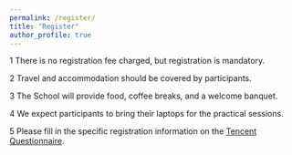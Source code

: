 ```yaml
---
permalink: /register/
title: "Register"
author_profile: true
---
```


1 There is no registration fee charged, but registration is mandatory.

2 Travel and accommodation should be covered by participants.

3 The School will provide food, coffee breaks, and a welcome banquet.

4 We expect participants to bring their laptops for the practical sessions.

5 Please fill in the specific registration information on the [Tencent Questionnaire](https://wj.qq.com/s2/23091275/73ec/).



